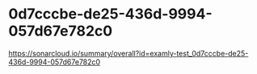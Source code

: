 # 0d7cccbe-de25-436d-9994-057d67e782c0
https://sonarcloud.io/summary/overall?id=examly-test_0d7cccbe-de25-436d-9994-057d67e782c0
